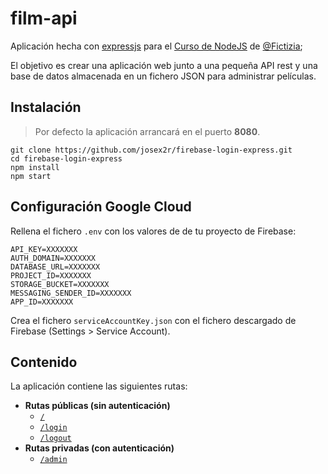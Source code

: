 # film-api

Aplicación hecha con [expressjs](http://expressjs.com/) para el [Curso de NodeJS](https://github.com/Fictizia/Curso-Node.js-para-desarrolladores-Front-end_ed5) de [@Fictizia](https://github.com/Fictizia);

El objetivo es crear una aplicación web junto a una pequeña API rest y una base de datos almacenada en un fichero JSON para administrar películas.

## Instalación

> Por defecto la aplicación arrancará en el puerto **8080**.

```
git clone https://github.com/josex2r/firebase-login-express.git
cd firebase-login-express
npm install
npm start
```

## Configuración Google Cloud

Rellena el fichero `.env` con los valores de de tu proyecto de Firebase:
```
API_KEY=XXXXXXX
AUTH_DOMAIN=XXXXXXX
DATABASE_URL=XXXXXXX
PROJECT_ID=XXXXXXX
STORAGE_BUCKET=XXXXXXX
MESSAGING_SENDER_ID=XXXXXXX
APP_ID=XXXXXXX
```

Crea el fichero `serviceAccountKey.json` con el fichero descargado de Firebase (Settings > Service Account).

## Contenido

La aplicación contiene las siguientes rutas:

- **Rutas públicas (sin autenticación)**
  - [`/`](routes/index.js)
  - [`/login`](routes/login.js)
  - [`/logout`](routes/login.js)
- **Rutas privadas (con autenticación)**
  - [`/admin`](routes/admin.js)
